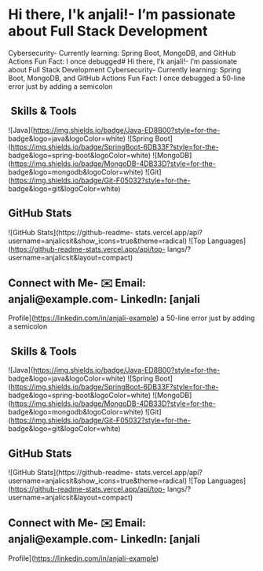 #    Hi there, I&#39;k anjali!-    I’m passionate about Full Stack Development
Cybersecurity-    Currently learning: Spring Boot, MongoDB, and GitHub Actions
   Fun Fact: I once debugged#    Hi there, I&#39;k anjali!-    I’m passionate about Full Stack Development
Cybersecurity-    Currently learning: Spring Boot, MongoDB, and GitHub Actions
   Fun Fact: I once debugged a 50-line error just by adding a semicolon
##   ️ Skills &amp; Tools
![Java](https://img.shields.io/badge/Java-ED8B00?style=for-the-
badge&amp;logo=java&amp;logoColor=white)
![Spring Boot](https://img.shields.io/badge/SpringBoot-6DB33F?style=for-the-
badge&amp;logo=spring-boot&amp;logoColor=white)
![MongoDB](https://img.shields.io/badge/MongoDB-4DB33D?style=for-the-
badge&amp;logo=mongodb&amp;logoColor=white)
![Git](https://img.shields.io/badge/Git-F05032?style=for-the-
badge&amp;logo=git&amp;logoColor=white)
##    GitHub Stats
![GitHub Stats](https://github-readme-
stats.vercel.app/api?username=anjalicsit&amp;show_icons=true&amp;theme=radical)
![Top Languages](https://github-readme-stats.vercel.app/api/top-
langs/?username=anjalicsit&amp;layout=compact)
##    Connect with Me- ✉️ Email: anjali@example.com-    LinkedIn: [anjali
Profile](https://linkedin.com/in/anjali-example) a 50-line error just by adding a semicolon
##   ️ Skills &amp; Tools
![Java](https://img.shields.io/badge/Java-ED8B00?style=for-the-
badge&amp;logo=java&amp;logoColor=white)
![Spring Boot](https://img.shields.io/badge/SpringBoot-6DB33F?style=for-the-
badge&amp;logo=spring-boot&amp;logoColor=white)
![MongoDB](https://img.shields.io/badge/MongoDB-4DB33D?style=for-the-
badge&amp;logo=mongodb&amp;logoColor=white)
![Git](https://img.shields.io/badge/Git-F05032?style=for-the-
badge&amp;logo=git&amp;logoColor=white)
##    GitHub Stats
![GitHub Stats](https://github-readme-
stats.vercel.app/api?username=anjalicsit&amp;show_icons=true&amp;theme=radical)
![Top Languages](https://github-readme-stats.vercel.app/api/top-
langs/?username=anjalicsit&amp;layout=compact)
##    Connect with Me- ✉️ Email: anjali@example.com-    LinkedIn: [anjali
Profile](https://linkedin.com/in/anjali-example)
